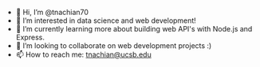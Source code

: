 - 👋 Hi, I’m @tnachian70
- 👀 I’m interested in data science and web development!
- 🌱 I’m currently learning more about building web API's with Node.js and Express.
- 💞️ I’m looking to collaborate on web development projects :)
- 📫 How to reach me: tnachian@ucsb.edu

<!---
tnachian70/tnachian70 is a ✨ special ✨ repository because its `README.md` (this file) appears on your GitHub profile.
You can click the Preview link to take a look at your changes.
--->
